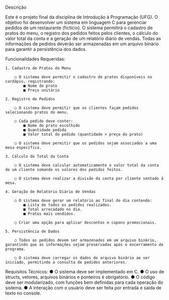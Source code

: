 Descrição

Este é o projeto final da disciplina de Introdução à Programação (UFG). O objetivo foi desenvolver um sistema em linguagem C para gerenciar pedidos de um restaurante (fictício). O sistema permitirá o cadastro de pratos do menu, o registro dos pedidos feitos pelos clientes, o cálculo do valor total da conta e a geração de um relatório diário de vendas. Todas as informações de pedidos deverão ser armazenadas em um arquivo binário para garantir a persistência dos dados.

Funcionalidades Requeridas:

    1. Cadastro de Pratos do Menu

        ○ O sistema deve permitir o cadastro de pratos disponíveis no cardápio, registrando:
            ■ Nome do prato
            ■ Preço unitário

    2. Registro de Pedidos

        ○ O sistema deve permitir que os clientes façam pedidos selecionando pratos do menu.

        ○ Cada pedido deve conter:
            ■ Nome do prato escolhido
            ■ Quantidade pedida
            ■ Valor total do pedido (quantidade × preço do prato)

        ○ O sistema deve permitir que os pedidos sejam associados a uma mesa específica.

    3. Cálculo do Total da Conta

        ○ O sistema deve calcular automaticamente o valor total da conta de um cliente somando os valores dos pedidos feitos.

        ○ O sistema deve realizar a divisão da conta por cliente sentado à mesa.

    4. Geração de Relatório Diário de Vendas

        ○ O sistema deve gerar um relatório ao final do dia contendo:
            ■ Lista de todos os pedidos realizados.
            ■ Total arrecadado no dia.
            ■ Pratos mais vendidos.

        ○ Criar uma opção para aplicar descontos e cupons promocionais.

    5. Persistência de Dados

        ○ Todos os pedidos devem ser armazenados em um arquivo binário, garantindo que as informações sejam preservadas após o encerramento do programa.

        ○ O sistema deve carregar os dados do arquivo binário ao ser iniciado, permitindo a consulta de pedidos anteriores.

Requisitos Técnicos:
● O sistema deve ser implementado em C.
● O uso de structs, vetores, arquivos binários e ponteiros é obrigatório.
● O código deve ser modularizado, com funções bem definidas para cada operação do sistema.
● A interação com o usuário deve ser feita por entrada e saída de texto no console.